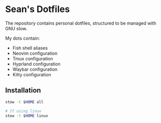 # Sean's Dotfiles

The repository contains personal dotfiles, structured to be managed with GNU stow.

My dots contain:

- Fish shell aliases
- Neovim configuration
- Tmux configuration
- Hyprland configuration
- Waybar configuration
- Kitty configuration

## Installation

```bash
stow -t $HOME all

# If using linux
stow -t $HOME linux
```

